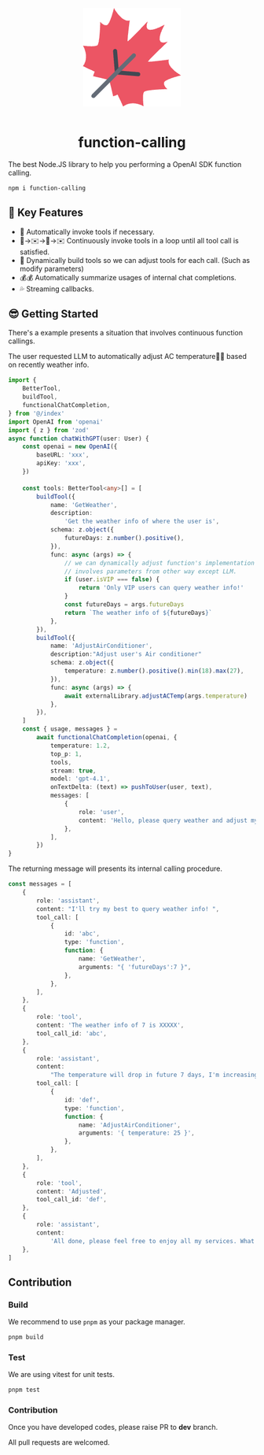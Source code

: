 <img src="./maple.png" style="display:block; margin: 0 auto"/>

<br/>

<h1 style="text-align: center">
function-calling
</h1>

The best Node.JS library to help you performing a OpenAI SDK function calling.

```sh
npm i function-calling
```

## 🤩 Key Features

- 🔧 Automatically invoke tools if necessary.
- 🔧→✉️→🔧→✉️ Continuously invoke tools in a loop until all tool call is satisfied.
- 🧐 Dynamically build tools so we can adjust tools for each call. (Such as modify parameters)
- 💰💰 Automatically summarize usages of internal chat completions.
- 💦 Streaming callbacks.

## 😎 Getting Started

There's a example presents a situation that involves continuous function callings.

The user requested LLM to automatically adjust AC temperature🧊🔥 based on recently weather info.

```typescript
import {
    BetterTool,
    buildTool,
    functionalChatCompletion,
} from '@/index'
import OpenAI from 'openai'
import { z } from 'zod'
async function chatWithGPT(user: User) {
    const openai = new OpenAI({
        baseURL: 'xxx',
        apiKey: 'xxx',
    })

    const tools: BetterTool<any>[] = [
        buildTool({
            name: 'GetWeather',
            description:
                'Get the weather info of where the user is',
            schema: z.object({
                futureDays: z.number().positive(),
            }),
            func: async (args) => {
                // we can dynamically adjust function's implementation or
                // involves parameters from other way except LLM.
                if (user.isVIP === false) {
                    return 'Only VIP users can query weather info!'
                }
                const futureDays = args.futureDays
                return `The weather info of ${futureDays}`
            },
        }),
        buildTool({
            name: 'AdjustAirConditioner',
            description:"Adjust user's Air conditioner"
            schema: z.object({
                temperature: z.number().positive().min(18).max(27),
            }),
            func: async (args) => {
                await externalLibrary.adjustACTemp(args.temperature)
            },
        }),
    ]
    const { usage, messages } =
        await functionalChatCompletion(openai, {
            temperature: 1.2,
            top_p: 1,
            tools,
            stream: true,
            model: 'gpt-4.1',
            onTextDelta: (text) => pushToUser(user, text),
            messages: [
                {
                    role: 'user',
                    content: 'Hello, please query weather and adjust my AC!',
                },
            ],
        })
}
```

The returning message will presents its internal calling procedure.

```typescript
const messages = [
    {
        role: 'assistant',
        content: "I'll try my best to query weather info! ",
        tool_call: [
            {
                id: 'abc',
                type: 'function',
                function: {
                    name: 'GetWeather',
                    arguments: "{ 'futureDays':7 }",
                },
            },
        ],
    },
    {
        role: 'tool',
        content: 'The weather info of 7 is XXXXX',
        tool_call_id: 'abc',
    },
    {
        role: 'assistant',
        content:
            "The temperature will drop in future 7 days, I'm increasing your AC temperature.",
        tool_call: [
            {
                id: 'def',
                type: 'function',
                function: {
                    name: 'AdjustAirConditioner',
                    arguments: '{ temperature: 25 }',
                },
            },
        ],
    },
    {
        role: 'tool',
        content: 'Adjusted',
        tool_call_id: 'def',
    },
    {
        role: 'assistant',
        content:
            'All done, please feel free to enjoy all my services. What can I do for you next?',
    },
]
```

## Contribution

### Build

We recommend to use `pnpm` as your package manager.

```sh
pnpm build
```

### Test

We are using vitest for unit tests.

```sh
pnpm test
```

### Contribution

Once you have developed codes, please raise PR to **dev** branch.

All pull requests are welcomed.
